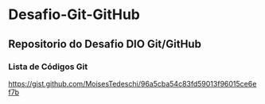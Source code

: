 # Desafio-Git-GitHub
## Repositorio do Desafio DIO Git/GitHub

### Lista de Códigos Git

https://gist.github.com/MoisesTedeschi/96a5cba54c83fd59013f96015ce6ef7b

